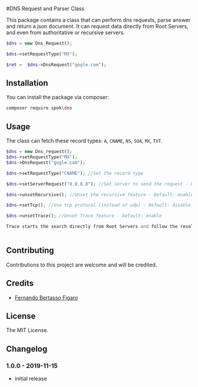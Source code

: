 #DNS Request and Parser Class

This package contains a class that can perform dns requests, parse answer and return a json document. It can request data directly from Root Servers, and even from authoritative or recursive servers.

```php
$dns = new Dns_Request();

$dns->setRequestType("MX");

$ret =  $dns->DnsRequest("gogle.com");
```
 
## Installation

You can install the package via composer:

```bash
composer require ipok\dns
```

## Usage

The class can fetch these record types: `A`, `CNAME`, `NS`, `SOA`, `MX`, `TXT`.

``` php
$dns = new Dns_request();
$dns->setRequestType("MX");
$dns->DnsRequest("gogle.com");

$dns->setRequestType("CNAME"); //Set the record type

$dns->setServerRequest("8.8.8.8"); //Set server to send the request - Default: none

$dns->unsetRecursive(); //Unset the recursive feature - Default: enable

$dns->setTcp(); //Use tcp protocol (instead of udp) - Default: disable

$dns->unsetTrace(); //Unset Trace feature - Default: enable

Trace starts the search directly from Root Servers and follow the resolution path to the authoritative servers. This is useful when you want to avoid cached data in some server. You may need to disable it when you query a server directly.
 
```

## Contributing

Contributions to this project are welcome and will be credited.


## Credits

- [Fernando Bertasso Figaro](https://github.com/xxxx)


## License

The MIT License.


## Changelog

### 1.0.0 - 2019-11-15

- initial release

